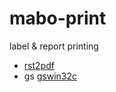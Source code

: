 mabo-print
==========

label &amp; report printing


- [rst2pdf](https://code.google.com/p/rst2pdf/)
- gs [gswin32c](http://www.ghostscript.com/download/gsdnld.html)